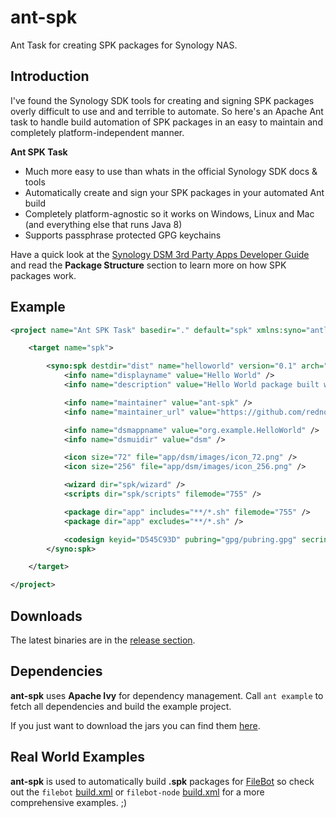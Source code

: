 ant-spk
============

Ant Task for creating SPK packages for Synology NAS.

Introduction
------------
I've found the Synology SDK tools for creating and signing SPK packages overly difficult to use and and terrible to automate. So here's an Apache Ant task to handle build automation of SPK packages in an easy to maintain and completely platform-independent manner.

__Ant SPK Task__
* Much more easy to use than whats in the official Synology SDK docs & tools
* Automatically create and sign your SPK packages in your automated Ant build
* Completely platform-agnostic so it works on Windows, Linux and Mac (and everything else that runs Java 8)
* Supports passphrase protected GPG keychains

Have a quick look at the [Synology DSM  3rd Party Apps Developer Guide](http://usdl.synology.com/download/ds/userguide/Synology_DiskStation_Manager_3rd_Party_Apps_Developer_Guide.pdf) and read the **Package Structure** section to learn more on how SPK packages work.

Example
-------
```xml
<project name="Ant SPK Task" basedir="." default="spk" xmlns:syno="antlib:net.filebot.ant.spk">

	<target name="spk">

		<syno:spk destdir="dist" name="helloworld" version="0.1" arch="noarch">
			<info name="displayname" value="Hello World" />
			<info name="description" value="Hello World package built with ant-spk" />

			<info name="maintainer" value="ant-spk" />
			<info name="maintainer_url" value="https://github.com/rednoah/ant-spk" />

			<info name="dsmappname" value="org.example.HelloWorld" />
			<info name="dsmuidir" value="dsm" />

			<icon size="72" file="app/dsm/images/icon_72.png" />
			<icon size="256" file="app/dsm/images/icon_256.png" />

			<wizard dir="spk/wizard" />
			<scripts dir="spk/scripts" filemode="755" />

			<package dir="app" includes="**/*.sh" filemode="755" />
			<package dir="app" excludes="**/*.sh" />

			<codesign keyid="D545C93D" pubring="gpg/pubring.gpg" secring="gpg/secring.gpg" password="" />
		</syno:spk>

	</target>

</project>
```

Downloads
---------
The latest binaries are in the [release section](https://github.com/rednoah/ant-spk-task/releases).

Dependencies
------------
**ant-spk** uses **Apache Ivy** for dependency management. Call `ant example` to fetch all dependencies and build the example project.

If you just want to download the jars you can find them [here](https://github.com/filebot/filebot-node/tree/master/lib).

Real World Examples
-------------
**ant-spk** is used to automatically build **.spk** packages for [FileBot](http://www.filebot.net/) so check out the `filebot` [build.xml](http://sourceforge.net/p/filebot/code/HEAD/tree/trunk/build.xml) or `filebot-node` [build.xml](https://github.com/filebot/filebot-node/blob/master/build.xml) for a more comprehensive examples. ;)

